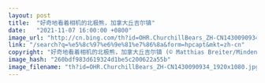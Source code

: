 ```yaml
---
layout: post
title:  "好奇地看着相机的北极熊，加拿大丘吉尔镇"
date:   "2021-11-07 16:00:00 +0800"
image_url: "http://cn.bing.com/th?id=OHR.ChurchillBears_ZH-CN1430090934_1920x1080.jpg&rf=LaDigue_1920x1080.jpg&pid=hp"
link: "/search?q=%e5%8c%97%e6%9e%81%e7%86%8a&form=hpcapt&mkt=zh-cn"
copyright: "好奇地看着相机的北极熊，加拿大丘吉尔镇 (© Matthias Breiter/Minden Pictures)"
image_hash: "260bdf983d619324d1be5c200622a55b"
image_filename: "th?id=OHR.ChurchillBears_ZH-CN1430090934_1920x1080.jpg&rf=LaDigue_1920x1080.jpg&pid=hp"
---
```

